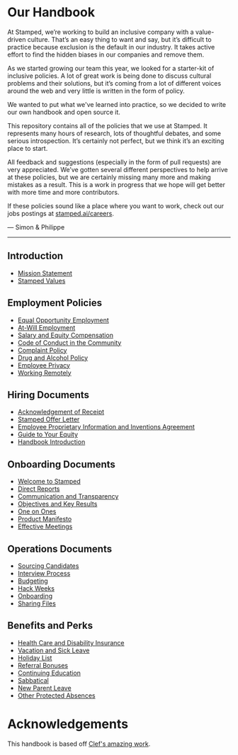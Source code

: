 # Our Handbook

At Stamped, we’re working to build an inclusive company with a value-driven culture. That’s an easy thing to want and say, but it’s difficult to practice because exclusion is the default in our industry. It takes active effort to find the hidden biases in our companies and remove them.

As we started growing our team this year, we looked for a starter-kit of inclusive policies. A lot of great work is being done to discuss cultural problems and their solutions, but it’s coming from a lot of different voices around the web and very little is written in the form of policy.

We wanted to put what we've learned into practice, so we decided to write our own handbook and open source it.

This repository contains all of the policies that we use at Stamped. It represents many hours of research, lots of thoughtful debates, and some serious introspection. It’s certainly not perfect, but we think it’s an exciting place to start.

All feedback and suggestions (especially in the form of pull requests) are very appreciated. We’ve gotten several different perspectives to help arrive at these policies, but we are certainly missing many more and making mistakes as a result. This is a work in progress that we hope will get better with more time and more contributors.

If these policies sound like a place where you want to work, check out our jobs postings at [stamped.ai/careers](https://stamped.ai/careers).

— Simon & Philippe

***


## Introduction
* [Mission Statement](https://github.com/stampedai/handbook/blob/master/Mission%20Statement.md)
* [Stamped Values](https://github.com/stampedai/handbook/blob/master/Stamped%20Values.md)

## Employment Policies
* [Equal Opportunity Employment](https://github.com/stampedai/handbook/blob/master/Employment%20Policies/Equal%20Opportunity%20Employment.md)
* [At-Will Employment](https://github.com/stampedai/handbook/blob/master/Employment%20Policies/At-Will%20Employment.md)
* [Salary and Equity Compensation](https://github.com/stampedai/handbook/blob/master/Employment%20Policies/Salary%20and%20Equity%20Compensation.md)
* [Code of Conduct in the Community](https://github.com/stampedai/handbook/blob/master/Employment%20Policies/Code%20of%20Conduct%20in%20the%20Community.md)
* [Complaint Policy](https://github.com/stampedai/handbook/blob/master/Employment%20Policies/Complaint%20Policy.md)
* [Drug and Alcohol Policy](https://github.com/stampedai/handbook/blob/master/Employment%20Policies/Drug%20and%20Alcohol%20Policy.md)
* [Employee Privacy](https://github.com/stampedai/handbook/blob/master/Employment%20Policies/Employee%20Privacy.md)
* [Working Remotely](https://github.com/stampedai/handbook/blob/master/Employment%20Policies/Working%20Remotely.md)

## Hiring Documents
* [Acknowledgement of Receipt](https://github.com/stampedai/handbook/blob/master/Hiring%20Documents/Acknowledgment%20of%20Receipt.md)
* [Stamped Offer Letter](https://github.com/stampedai/handbook/blob/master/Hiring%20Documents/Stamped%20Offer%20Letter.md)
* [Employee Proprietary Information and Inventions Agreement](https://github.com/stampedai/handbook/blob/master/Hiring%20Documents/Employee%20Proprietary%20Information%20and%20Inventions%20Assignment%20Agreement.md)
* [Guide to Your Equity](https://github.com/stampedai/handbook/blob/master/Hiring%20Documents/Guide%20to%20Your%20Equity.md)
* [Handbook Introduction](https://github.com/stampedai/handbook/blob/master/Hiring%20Documents/Handbook%20Introduction.md)

## Onboarding Documents
* [Welcome to Stamped](https://github.com/stampedai/handbook/blob/master/Onboarding%20Documents/Welcome%20to%20Stamped.md)
* [Direct Reports](https://github.com/stampedai/handbook/blob/master/Onboarding%20Documents/Direct%20Reports.md)
* [Communication and Transparency](https://github.com/stampedai/handbook/blob/master/Onboarding%20Documents/Communication%20and%20Transparency.md)
* [Objectives and Key Results](https://github.com/stampedai/handbook/blob/master/Onboarding%20Documents/Objectives%20and%20Key%20Results.md)
* [One on Ones](https://github.com/stampedai/handbook/blob/master/Onboarding%20Documents/One%20on%20Ones.md)
* [Product Manifesto](https://github.com/stampedai/handbook/blob/master/Onboarding%20Documents/Product%20Manifesto.md)
* [Effective Meetings](https://github.com/stampedai/handbook/blob/master/Operations%20Documents/Effective%20Meetings.md)

## Operations Documents
* [Sourcing Candidates](https://github.com/stampedai/handbook/blob/master/Operations%20Documents/Sourcing%20Candidates.md)
* [Interview Process](https://github.com/stampedai/handbook/blob/master/Operations%20Documents/Interview%20Process.md)
* [Budgeting](https://github.com/stampedai/handbook/blob/master/Operations%20Documents/Budgeting.md)
* [Hack Weeks](https://github.com/stampedai/handbook/blob/master/Operations%20Documents/Hack%20Weeks.md)
* [Onboarding](https://github.com/stampedai/handbook/blob/master/Operations%20Documents/Onboarding.md)
* [Sharing Files](https://github.com/stampedai/handbook/blob/master/Operations%20Documents/Sharing%20Files.md)

## Benefits and Perks
* [Health Care and Disability Insurance](https://github.com/stampedai/handbook/blob/master/Benefits%20and%20Perks/Healthcare%20and%20Disability%20Insurance.md)
* [Vacation and Sick Leave](https://github.com/stampedai/handbook/blob/master/Benefits%20and%20Perks/Vacation%20and%20Sick%20Leave.md)
* [Holiday List](https://github.com/stampedai/handbook/blob/master/Benefits%20and%20Perks/Holiday%20List.md)
* [Referral Bonuses](https://github.com/stampedai/handbook/blob/master/Benefits%20and%20Perks/Referral%20Bonuses.md)
* [Continuing Education](https://github.com/stampedai/handbook/blob/master/Benefits%20and%20Perks/Continuing%20Education.md)
* [Sabbatical](https://github.com/stampedai/handbook/blob/master/Benefits%20and%20Perks/Sabbatical.md)
* [New Parent Leave](https://github.com/stampedai/handbook/blob/master/Benefits%20and%20Perks/New%20Parent%20Leave.md)
* [Other Protected Absences](https://github.com/stampedai/handbook/blob/master/Benefits%20and%20Perks/Other%20Protected%20Absences.md)


# Acknowledgements

This handbook is based off [Clef's amazing work](https://github.com/clef/handbook).
